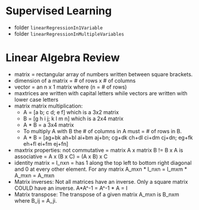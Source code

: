 Supervised Learning
===================

+ folder ```linearRegressionIn1Variable```
+ folder ```linearRegressionInMultipleVariables```

Linear Algebra Review
=====================
- matrix = rectangular array of numbers written between square brackets.
- dimension of a matrix = # of rows x # of columns
- vector = an n x 1 matrix where (n = # of rows)
- maxtrices are written with capital letters while vectors are written with lower case letters
- matrix matrix multiplication:
    + A = [a b; c d; e f] which is a 3x2 matrix
    + B = [g h i j; k l m n] which is a 2x4 matrix
    + A * B = a 3x4 matrix
    + To multiply A with B the # of columns in A must = # of rows in B.
    + A * B = [ag+bk ah+bl ai+bm aj+bn; cg+dk ch+dl ci+dm cj+dn; eg+fk eh+fl ei+fm ej+fn]
- maxtrix properties: 
not commutative = matrix A x matrix B != B x A 
is associative = A x (B x C) = (A x B) x C
- identity matrix = I_nxn = has 1 along the top left to bottom right diagonal and 0 at every other element. For any matrix A_mxn * I_nxn = I_mxm * A_mxn = A_mxn
- Matrix inverses: Not all matrices have an inverse. Only a square matrix COULD have an inverse. A*A^-1 = A^-1 * A = I
- Matrix transpose: The transpose of a given matrix A_mxn is B_nxm where B_ij = A_ji.

    




